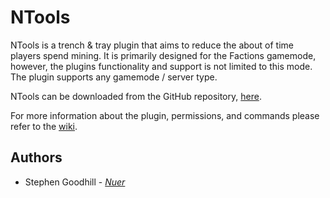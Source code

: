 # NTools
NTools is a trench & tray plugin that aims to reduce the about of time players spend mining. It is primarily designed for the Factions gamemode, however, the plugins functionality and support is not limited to this mode. The plugin supports any gamemode / server type. 

NTools can be downloaded from the GitHub repository, [here](https://github.com/nbdSteve/NTools/blob/master/target/NTools-0.2.1.jar).

For more information about the plugin, permissions, and commands please refer to the [wiki](https://github.com/nbdSteve/NTools/wiki).

## Authors
* Stephen Goodhill - *[Nuer](https://nuer.dev)*
